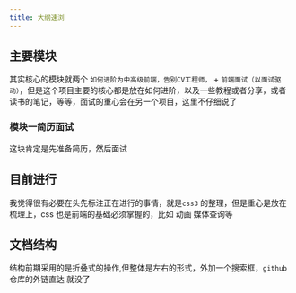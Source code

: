 ```yaml
---
title: 大纲速浏
---
```


## 主要模块

其实核心的模块就两个 `如何进阶为中高级前端，告别CV工程师，` + `前端面试（以面试驱动）`，但是这个项目主要的核心都是放在如何进阶，以及一些教程或者分享，或者读书的笔记，等等，面试的重心会在另一个项目，这里不仔细说了

### 模块一简历面试

这块肯定是先准备简历，然后面试

## 目前进行

我觉得很有必要在头先标注正在进行的事情，就是`css3` 的整理，但是重心是放在梳理上，css 也是前端的基础必须掌握的，比如 动画 媒体查询等

## 文档结构

结构前期采用的是折叠式的操作,但整体是左右的形式，外加一个搜索框，`github` 仓库的外链直达 就没了

